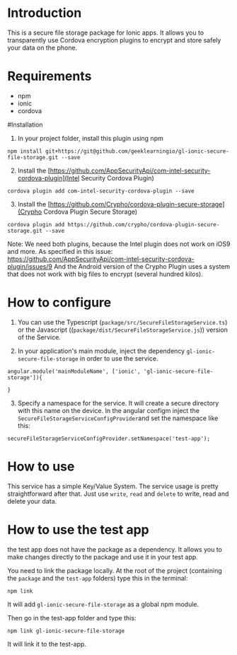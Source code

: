 # Introduction
This is a secure file storage package for Ionic apps.
It allows you to transparently use Cordova encryption plugins to encrypt and store safely your data on the phone.

# Requirements
- npm
- ionic
- cordova

#Installation
1) In your project folder, install this plugin using npm
```
npm install git+https://git@github.com/geeklearningio/gl-ionic-secure-file-storage.git --save
```

2) Install the [https://github.com/AppSecurityApi/com-intel-security-cordova-plugin](Intel Security Cordova Plugin)
```
cordova plugin add com-intel-security-cordova-plugin --save
```

3) Install the [https://github.com/Crypho/cordova-plugin-secure-storage](Crypho Cordova Plugin Secure Storage)
```
cordova plugin add https://github.com/crypho/cordova-plugin-secure-storage.git --save
```

Note:
We need both plugins, because the Intel plugin does not work on iOS9 and more. As specified in this issue: https://github.com/AppSecurityApi/com-intel-security-cordova-plugin/issues/9
And the Android version of the Crypho Plugin uses a system that does not work with big files to encrypt (several hundred kilos).


# How to configure
1) You can use the Typescript (`package/src/SecureFileStorageService.ts`) or the Javascript ((`package/dist/SecureFileStorageService.js`)) version of the Service.

2) In your application's main module, inject the dependency `gl-ionic-secure-file-storage` in order to use the service.
```
angular.module('mainModuleName', ['ionic', 'gl-ionic-secure-file-storage']){

}
```

3) Specify a namespace for the service. It will create a secure directory with this name on the device. In the angular configm inject the `SecureFileStorageServiceConfigProvider`and set the namespace like this:
```
secureFileStorageServiceConfigProvider.setNamespace('test-app');
```

# How to use
This service has a simple Key/Value System.
The service usage is pretty straightforward after that. Just use `write`, `read` and `delete` to write, read and delete your data.

# How to use the test app
the test app does not have the package as a dependency. It allows you to make changes directly to the package and use it in your test app.

You need to link the package locally.
At the root of the project (containing the `package` and the `test-app` folders) type this in the terminal:
```
npm link
```
It will add `gl-ionic-secure-file-storage` as a global npm module.

Then go in the test-app folder and type this:
```
npm link gl-ionic-secure-file-storage
```
It will link it to the test-app.

